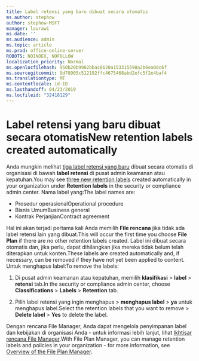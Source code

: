 ```yaml
---
title: Label retensi yang baru dibuat secara otomatis
ms.author: stephow
author: stephow-MSFT
manager: laurawi
ms.date: ''
ms.audience: admin
ms.topic: article
ms.prod: office-online-server
ROBOTS: NOINDEX, NOFOLLOW
localization_priority: Normal
ms.openlocfilehash: 950b20b9982bbac8620a153315598a2b6ea08c6f
ms.sourcegitcommit: 9d78905c512192ffc4675468abd2efc5f2e4baf4
ms.translationtype: MT
ms.contentlocale: id-ID
ms.lasthandoff: 04/23/2019
ms.locfileid: "32418129"
---
```

# <a name="new-retention-labels-created-automatically"></a><span data-ttu-id="b5f35-102">Label retensi yang baru dibuat secara otomatis</span><span class="sxs-lookup"><span data-stu-id="b5f35-102">New retention labels created automatically</span></span>

<span data-ttu-id="b5f35-103">Anda mungkin melihat [tiga label retensi yang baru](https://docs.microsoft.com/en-us/office365/securitycompliance/file-plan-manager#default-retention-labels-and-label-policy) dibuat secara otomatis di organisasi di bawah **label retensi** di pusat admin keamanan atau kepatuhan.</span><span class="sxs-lookup"><span data-stu-id="b5f35-103">You may see [three new retention labels](https://docs.microsoft.com/en-us/office365/securitycompliance/file-plan-manager#default-retention-labels-and-label-policy) created automatically in your organization under **Retention labels** in the security or compliance admin center.</span></span> <span data-ttu-id="b5f35-104">Nama label yang:</span><span class="sxs-lookup"><span data-stu-id="b5f35-104">The label names are:</span></span>

- <span data-ttu-id="b5f35-105">Prosedur operasional</span><span class="sxs-lookup"><span data-stu-id="b5f35-105">Operational procedure</span></span>
- <span data-ttu-id="b5f35-106">Bisnis Umum</span><span class="sxs-lookup"><span data-stu-id="b5f35-106">Business general</span></span>
- <span data-ttu-id="b5f35-107">Kontrak Perjanjian</span><span class="sxs-lookup"><span data-stu-id="b5f35-107">Contract agreement</span></span>

<span data-ttu-id="b5f35-108">Hal ini akan terjadi pertama kali Anda memilih **File rencana** jika tidak ada label retensi lain yang dibuat.</span><span class="sxs-lookup"><span data-stu-id="b5f35-108">This will occur the first time you choose **File Plan** if there are no other retention labels created.</span></span> <span data-ttu-id="b5f35-109">Label ini dibuat secara otomatis dan, jika perlu, dapat dihilangkan jika mereka tidak belum telah diterapkan untuk konten.</span><span class="sxs-lookup"><span data-stu-id="b5f35-109">These labels are created automatically and, if necessary, can be removed if they have not yet been applied to content.</span></span> <span data-ttu-id="b5f35-110">Untuk menghapus label:</span><span class="sxs-lookup"><span data-stu-id="b5f35-110">To remove the labels:</span></span>

1. <span data-ttu-id="b5f35-111">Di pusat admin keamanan atau kepatuhan, memilih **klasifikasi** > **label** > **retensi** tab.</span><span class="sxs-lookup"><span data-stu-id="b5f35-111">In the security or compliance admin center, choose **Classifications** > **Labels** > **Retention** tab.</span></span>

1. <span data-ttu-id="b5f35-112">Pilih label retensi yang ingin menghapus > **menghapus label** > **ya** untuk menghapus label.</span><span class="sxs-lookup"><span data-stu-id="b5f35-112">Select the retention labels that you want to remove > **Delete label** > **Yes** to delete the label.</span></span>

<span data-ttu-id="b5f35-113">Dengan rencana File Manager, Anda dapat mengelola penyimpanan label dan kebijakan di organisasi Anda - untuk informasi lebih lanjut, lihat [Ikhtisar rencana File Manager](https://docs.microsoft.com/en-us/office365/securitycompliance/file-plan-manager).</span><span class="sxs-lookup"><span data-stu-id="b5f35-113">With File Plan Manager, you can manage retention labels and policies in your organization - for more information, see [Overview of the File Plan Manager](https://docs.microsoft.com/en-us/office365/securitycompliance/file-plan-manager).</span></span>